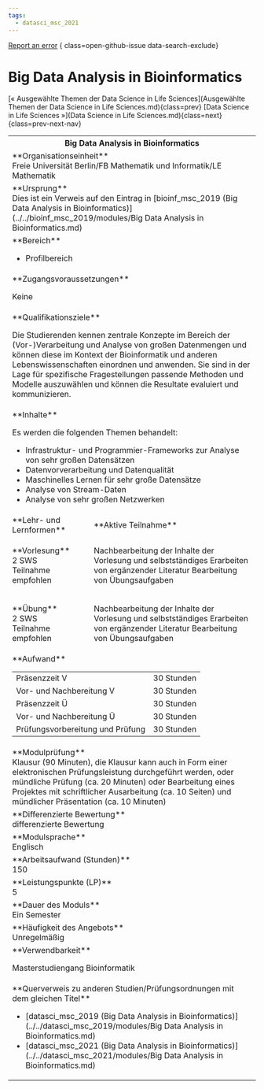 ```yaml
---
tags:
  - datasci_msc_2021
---
```

[Report an error](https://github.com/SGSSGene/FUB-SUP/issues/new?title=Error%20in%20%22Big%20Data%20Analysis%20in%20Bioinformatics%22&body=There%20seems%20to%20be%20an%20error%20in%20module%20%22Big%20Data%20Analysis%20in%20Bioinformatics%22%2E%0A%0A%3CDescribe%20here%20a%20slightly%20more%20detailed%20description%20of%20what%20is%20wrong%3E&labels=bug)
{ class=open-github-issue data-search-exclude}

# Big Data Analysis in Bioinformatics

[« Ausgewählte Themen der Data Science in Life Sciences](Ausgewählte Themen der Data Science in Life Sciences.md){class=prev}
[Data Science in Life Sciences »](Data Science in Life Sciences.md){class=next}
{class=prev-next-nav}

<table markdown id="moduledesc">
<tr markdown class="moduledesc_head"><th colspan="2">Big Data Analysis in Bioinformatics </th></tr>
<tr markdown><td colspan="2">**Organisationseinheit**   <br>Freie Universität Berlin/FB Mathematik und Informatik/LE Mathematik</td></tr>
<tr markdown><td colspan="2">**Ursprung**<br>Dies ist ein Verweis auf den Eintrag in [bioinf_msc_2019 (Big Data Analysis in Bioinformatics)](../../bioinf_msc_2019/modules/Big Data Analysis in Bioinformatics.md)</td></tr>
<tr markdown><td colspan="2">**Bereich**<br>


- Profilbereich

</td></tr>

<tr markdown><td colspan="2">**Zugangsvoraussetzungen** <br>

Keine


</td></tr>
<tr markdown><td colspan="2">**Qualifikationsziele**    <br>

Die Studierenden kennen zentrale Konzepte im Bereich der (Vor-)Verarbeitung
und Analyse von großen Datenmengen und können diese im Kontext der
Bioinformatik und anderen Lebenswissenschaften einordnen und anwenden. Sie
sind in der Lage für spezifische Fragestellungen passende Methoden und
Modelle auszuwählen und können die Resultate evaluiert und kommunizieren.


</td></tr>
<tr markdown><td colspan="2">**Inhalte**                <br>

Es werden die folgenden Themen behandelt:

- Infrastruktur- und Programmier-Frameworks zur Analyse von sehr großen
  Datensätzen
- Datenvorverarbeitung und Datenqualität
- Maschinelles Lernen für sehr große Datensätze
- Analyse von Stream-Daten
- Analyse von sehr großen Netzwerken


</td></tr>

<tr markdown><td>**Lehr- und Lernformen**</td><td>**Aktive Teilnahme**</td></tr>
<tr markdown><td> **Vorlesung** <br>2 SWS <br> Teilnahme empfohlen</td><td>

Nachbearbeitung der Inhalte der Vorlesung und selbstständiges Erarbeiten von ergänzender Literatur
Bearbeitung von Übungsaufgaben
</td></tr>
<tr markdown><td> **Übung** <br>2 SWS <br> Teilnahme empfohlen</td><td>

Nachbearbeitung der Inhalte der Vorlesung und selbstständiges Erarbeiten von ergänzender Literatur
Bearbeitung von Übungsaufgaben
</td></tr>
<tr markdown><td colspan="2">**Aufwand**                <br>
<table class="aufwand_table">
<tr><td>Präsenzzeit V</td><td>30 Stunden</td></tr>
<tr><td>Vor- und Nachbereitung V</td><td>30 Stunden</td></tr>
<tr><td>Präsenzzeit Ü</td><td>30 Stunden</td></tr>
<tr><td>Vor- und Nachbereitung Ü</td><td>30 Stunden</td></tr>
<tr><td>Prüfungsvorbereitung und Prüfung</td><td>30 Stunden</td></tr>
</table>

</td></tr>
<tr markdown><td colspan="2">**Modulprüfung**             <br>Klausur (90 Minuten), die Klausur kann auch in Form einer elektronischen
Prüfungsleistung durchgeführt werden, oder mündliche Prüfung (ca. 20
Minuten) oder Bearbeitung eines Projektes mit schriftlicher Ausarbeitung
(ca. 10 Seiten) und mündlicher Präsentation (ca. 10 Minuten)


</td></tr>
<tr markdown><td colspan="2">**Differenzierte Bewertung** <br>differenzierte Bewertung

</td></tr>
<tr markdown><td colspan="2">**Modulsprache**             <br>Englisch</td></tr>
<tr markdown><td colspan="2">**Arbeitsaufwand (Stunden)** <br>150</td></tr>
<tr markdown><td colspan="2">**Leistungspunkte (LP)**     <br>5</td></tr>
<tr markdown><td colspan="2">**Dauer des Moduls**         <br>Ein Semester</td></tr>
<tr markdown><td colspan="2">**Häufigkeit des Angebots**  <br>Unregelmäßig</td></tr>
<tr markdown><td colspan="2">**Verwendbarkeit**           <br>

Masterstudiengang Bioinformatik


</td></tr>

<tr markdown><td colspan="2">**Querverweis zu anderen Studien/Prüfungsordnungen mit dem gleichen Titel**<br>


- [datasci_msc_2019 (Big Data Analysis in Bioinformatics)](../../datasci_msc_2019/modules/Big Data Analysis in Bioinformatics.md)
- [datasci_msc_2021 (Big Data Analysis in Bioinformatics)](../../datasci_msc_2021/modules/Big Data Analysis in Bioinformatics.md)

</td></tr>

</table>
